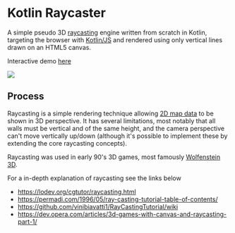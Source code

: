 # Kotlin Raycaster

A simple pseudo 3D [raycasting](https://en.wikipedia.org/wiki/Ray_casting) engine written from scratch in Kotlin, targeting the browser with [Kotlin/JS](https://kotlinlang.org/docs/reference/js-overview.html) and rendered using only vertical lines drawn on an HTML5 canvas.

Interactive demo [here](https://jamesbarnett.io/raycaster)

![](https://jamesbarnett.io/files/raycaster/raycast2.png)

## Process
Raycasting is a simple rendering technique allowing [2D map data](https://github.com/jamesbarnett91/kotlin-raycaster/blob/main/src/main/kotlin/Map.kt) to be shown in 3D perspective.
It has several limitations, most notably that all walls must be vertical and of the same height, and the camera perspective can't move vertically up/down (although it's possible to implement these by extending the core raycasting concepts).

Raycasting was used in early 90's 3D games, most famously [Wolfenstein 3D](https://en.wikipedia.org/wiki/Wolfenstein_3D).

For a in-depth explanation of raycasting see the links below
- https://lodev.org/cgtutor/raycasting.html
- https://permadi.com/1996/05/ray-casting-tutorial-table-of-contents/
- https://github.com/vinibiavatti1/RayCastingTutorial/wiki
- https://dev.opera.com/articles/3d-games-with-canvas-and-raycasting-part-1/

